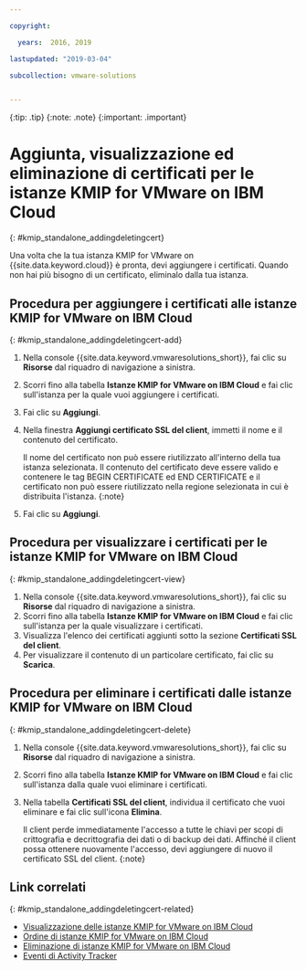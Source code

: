 ```yaml
---

copyright:

  years:  2016, 2019

lastupdated: "2019-03-04"

subcollection: vmware-solutions


---
```


{:tip: .tip}
{:note: .note}
{:important: .important}

# Aggiunta, visualizzazione ed eliminazione di certificati per le istanze KMIP for VMware on IBM Cloud
{: #kmip_standalone_addingdeletingcert}

Una volta che la tua istanza KMIP for VMware on {{site.data.keyword.cloud}} è pronta, devi aggiungere i certificati. Quando non hai più bisogno di un certificato, eliminalo dalla tua istanza.

## Procedura per aggiungere i certificati alle istanze KMIP for VMware on IBM Cloud
{: #kmip_standalone_addingdeletingcert-add}

1. Nella console {{site.data.keyword.vmwaresolutions_short}}, fai clic su **Risorse** dal riquadro di navigazione a sinistra.
2. Scorri fino alla tabella **Istanze KMIP for VMware on IBM Cloud** e fai clic sull'istanza per la quale vuoi aggiungere i certificati.
3. Fai clic su **Aggiungi**.
4. Nella finestra **Aggiungi certificato SSL del client**, immetti il nome e il contenuto del certificato.

   Il nome del certificato non può essere riutilizzato all'interno della tua istanza selezionata. Il contenuto del certificato deve essere valido e contenere le tag BEGIN CERTIFICATE ed END CERTIFICATE e il certificato non può essere riutilizzato nella regione selezionata in cui è distribuita l'istanza.
   {:note}
5. Fai clic su **Aggiungi**.

## Procedura per visualizzare i certificati per le istanze KMIP for VMware on IBM Cloud
{: #kmip_standalone_addingdeletingcert-view}

1. Nella console {{site.data.keyword.vmwaresolutions_short}}, fai clic su **Risorse** dal riquadro di navigazione a sinistra.
2. Scorri fino alla tabella **Istanze KMIP for VMware on IBM Cloud** e fai clic sull'istanza per la quale visualizzare i certificati.
3. Visualizza l'elenco dei certificati aggiunti sotto la sezione **Certificati SSL del client**.
4. Per visualizzare il contenuto di un particolare certificato, fai clic su **Scarica**.

## Procedura per eliminare i certificati dalle istanze KMIP for VMware on IBM Cloud
{: #kmip_standalone_addingdeletingcert-delete}

1. Nella console {{site.data.keyword.vmwaresolutions_short}}, fai clic su **Risorse** dal riquadro di navigazione a sinistra.
2. Scorri fino alla tabella **Istanze KMIP for VMware on IBM Cloud** e fai clic sull'istanza dalla quale vuoi eliminare i certificati.
3. Nella tabella **Certificati SSL del client**, individua il certificato che vuoi eliminare e fai clic sull'icona **Elimina**.

   Il client perde immediatamente l'accesso a tutte le chiavi per scopi di crittografia e decrittografia dei dati o di backup dei dati. Affinché il client possa ottenere nuovamente l'accesso, devi aggiungere di nuovo il certificato SSL del client.
   {:note}

## Link correlati
{: #kmip_standalone_addingdeletingcert-related}

* [Visualizzazione delle istanze KMIP for VMware on IBM Cloud](/docs/services/vmwaresolutions/services?topic=vmware-solutions-kmip_standalone_viewing)
* [Ordine di istanze KMIP for VMware on IBM Cloud](/docs/services/vmwaresolutions/services?topic=vmware-solutions-kmip_standalone_ordering)
* [Eliminazione di istanze KMIP for VMware on IBM Cloud](/docs/services/vmwaresolutions/services?topic=vmware-solutions-kmip_standalone_deleting)
* [Eventi di Activity Tracker](/docs/services/vmwaresolutions/vmonic?topic=vmware-solutions-at-events)
